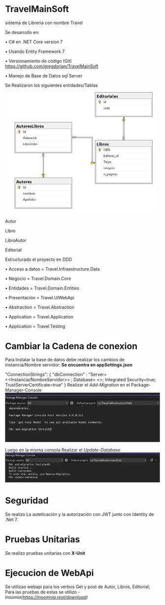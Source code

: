 # TravelMainSoft

sistema de Libreria con nombre Travel

Se desarrollo en: 

•	 C# en .NET Core version 7

•	 Usando Entity Framework 7

•	Versionamiento de código (Git) https://github.com/gregdorian/TravelMainSoft

•	Manejo de Base de Datos sql Server

Se Realizaron los siguientes entidades/Tablas

![Travel](https://github.com/gregdorian/TravelMainSoft/blob/master/MediaArchives/Diagrama%20Entidad%20Relacion.png)

Autor

Libro

LibroAutor

Editorial

Estructurado el proyecto en DDD 

•	Acceso a datos = Travel.Infraestructure.Data

•	Negocio = Travel.Domain.Core

•	Entidades = Travel.Domain.Entities

•	Presentación = Travel.UIWebApi

•	Abstraction = Travel.Abstraction

•	Application = Travel.Application

•	Application = Travel.Testing

# Cambiar la Cadena de conexion

Para Instalar la base de datos debe realizar los cambios de instancia/Nombre servidor:
**Se encuentra en appSettings.json**

"ConnectionStrings": {
   "dbConnection" : "Server=<<Instancia/NombreServidor>> ; Database= <<NombreBaseDatos>>; Integrated Security=true; TrustServerCertificate=true"
   }
Realizar el *Add-Migration* en el Package-Manager-Console 
![Travel](https://github.com/gregdorian/TravelMainSoft/blob/master/MediaArchives/instalar%20en%20base%20de%20datos%20con%20codefirst.png)
   
Luego en la misma consola Realizar el *Update-Database*
![Travel](https://github.com/gregdorian/TravelMainSoft/blob/master/MediaArchives/instalar%20en%20base%20de%20datos%20con%20codefirst2.png)
   
   
# Seguridad

Se realizo La auteticación y la autorización con JWT junto con Identity de .Net 7.
   
# Pruebas Unitarias
   
Se realizo pruebas unitarias con **X-Unit**
   
# Ejecucion de WebApi
   
Se utilizao webapi para los verbos Get y post de Autor, Libros, Editorial; Para las pruebas de estas se utilizo -
   *Insomia(https://insomnia.rest/download)* 
